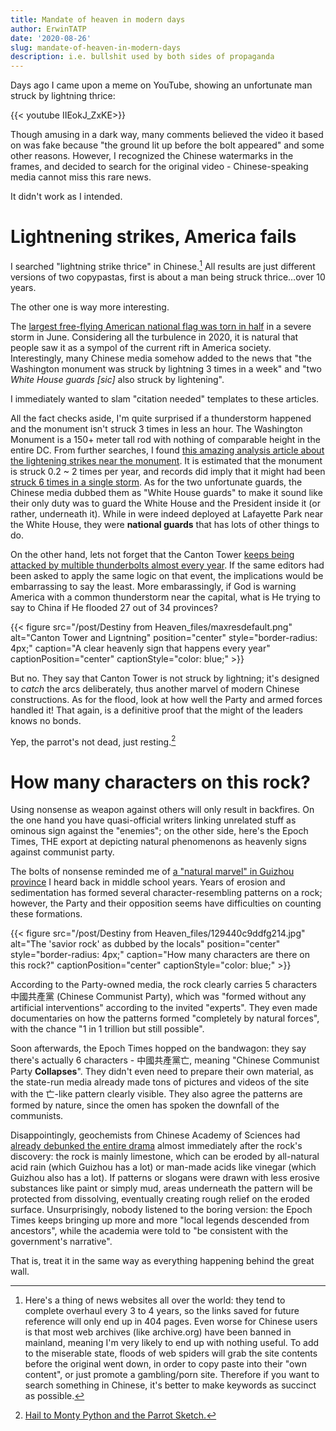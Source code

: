```yaml
---
title: Mandate of heaven in modern days
author: ErwinTATP
date: '2020-08-26'
slug: mandate-of-heaven-in-modern-days
description: i.e. bullshit used by both sides of propaganda
---
```


Days ago I came upon a meme on YouTube, showing an unfortunate man struck by lightning thrice:

{{< youtube IIEokJ_ZxKE>}}

Though amusing in a dark way, many comments believed the video it based on was fake because "the ground lit up before the bolt appeared" and some other reasons. However, I recognized the Chinese watermarks in the frames, and decided to search for the original video - Chinese-speaking media cannot miss this rare news. 

It didn't work as I intended.

# Lightnening strikes, America fails

I searched "lightning strike thrice" in Chinese.[^1] All results are just different versions of two copypastas, first is about a man being struck thrice…over 10 years. 

The other one is way more interesting.

The [largest free-flying American national flag was torn in half](https://www.businessinsider.com/largest-american-flag-ripped-in-half-after-storm-2020-6) in a severe storm in June. Considering all the turbulence in 2020, it is natural that people saw it as a sympol of the current rift in America society. Interestingly, many Chinese media somehow added to the news that "the Washington monument was struck by lightning 3 times in a week" and "two *White House guards \[sic\]* also struck by lightening".

I immediately wanted to slam "citation needed" templates to these articles.

All the fact checks aside, I'm quite surprised if a thunderstorm happened and the monument isn't struck 3 times in less an hour. The Washington Monument is a 150+ meter tall rod with nothing of comparable height in the entire DC. From further searches, I found [this amazing analysis article about the lightening strikes near the monument](https://www.washingtonpost.com/weather/2020/06/09/lightning-strikes-washington-monument/). It is estimated that the monument is struck 0.2 ~ 2 times per year, and records did imply that it might had been [struck 6 times in a single storm](http://ira.usf.edu/CAM/exhibitions/1998_12_McCollum/supplemental_didactics/14.Colton.pdf). As for the two unfortunate guards, the Chinese media dubbed them as "White House guards" to make it sound like their only duty was to guard the White House and the President inside it (or rather, underneath it). While in were indeed deployed at Lafayette Park near the White House, they were **national guards** that has lots of other things to do. 

On the other hand, lets not forget that the Canton Tower [keeps being attacked by multible thunderbolts almost every year](https://www.hk01.com/%E5%A4%A7%E5%9C%8B%E5%B0%8F%E4%BA%8B/483141/%E7%B6%B2%E6%B0%91%E6%8B%8D%E5%88%B0%E5%BB%A3%E5%B7%9E%E5%A1%94-%E8%A2%AB%E9%9B%B7%E5%8A%88-%E5%85%A8%E9%81%8E%E7%A8%8B-%E5%AE%98%E6%96%B9%E6%BE%84%E6%B8%85-%E6%98%AF%E4%B8%BB%E5%8B%95-%E6%8E%A5%E9%96%83-%E9%81%BF%E9%9B%B7). If the same editors had been asked to apply the same logic on that event, the implications would be embarrassing to say the least. More embarassingly, if God is warning America with a common thunderstorm near the capital, what is He trying to say to China if He flooded 27 out of 34 provinces?

{{< figure src="/post/Destiny from Heaven_files/maxresdefault.png" alt="Canton Tower and Ligntning" position="center" style="border-radius: 4px;" caption="A clear heavenly sign that happens every year" captionPosition="center" captionStyle="color: blue;" >}}

But no. They say that Canton Tower is not struck by lightning; it's designed to *catch* the arcs deliberately, thus another marvel of modern Chinese constructions. As for the flood, look at how well the Party and armed forces handled it! That again, is a definitive proof that the might of the leaders knows no bonds.

Yep, the parrot's not dead, just resting.[^2]

# How many characters on this rock?
Using nonsense as weapon against others will only result in backfires. On the one hand you have quasi-official writers linking unrelated stuff as ominous sign against the "enemies"; on the other side, here's the Epoch Times, THE export at depicting natural phenomenons as heavenly signs against communist party.

The bolts of nonsense reminded me of [a "natural marvel" in Guizhou province](t.ly/wUFO) I heard back in middle school years. Years of erosion and sedimentation has formed several character-resembling patterns on a rock; however, the Party and their opposition seems have difficulties on counting these formations.

{{< figure src="/post/Destiny from Heaven_files/129440c9ddfg214.jpg" alt="The 'savior rock' as dubbed by the locals" position="center" style="border-radius: 4px;" caption="How many characters are there on this rock?" captionPosition="center" captionStyle="color: blue;" >}}

According to the Party-owned media, the rock clearly carries 5 characters 中國共產黨 (Chinese Communist Party), which was "formed without any artificial interventions" according to the invited "experts". They even made documentaries on how the patterns formed "completely by natural forces", with the chance "1 in 1 trillion but still possible". 

Soon afterwards, the Epoch Times hopped on the bandwagon: they say there's actually 6 characters - 中國共產黨亡, meaning "Chinese Communist Party **Collapses**". They didn't even need to prepare their own material, as the state-run media already made tons of pictures and videos of the site with the 亡-like pattern clearly visible. They also agree the patterns are formed by nature, since the omen has spoken the downfall of the communists.

Disappointingly, geochemists from Chinese Academy of Sciences had [already debunked the entire drama](http://web.archive.org/web/20191017070819/http://tigerliuhu.blog.sohu.com/240438504.html) almost immediately after the rock's discovery: the rock is mainly limestone, which can be eroded by all-natural acid rain (which Guizhou has a lot) or man-made acids like vinegar (which Guizhou also has a lot). If patterns or slogans were drawn with less erosive substances like paint or simply mud, areas underneath the pattern will be protected from dissolving, eventually creating rough relief on the eroded surface. Unsurprisingly, nobody listened to the boring version: the Epoch Times keeps bringing up more and more "local legends descended from ancestors", while the academia were told to "be consistent with the government's narrative".

That is, treat it in the same way as everything happening behind the great wall.

[^1]: Here's a thing of news websites all over the world: they tend to complete overhaul every 3 to 4 years, so the links saved for future reference will only end up in 404 pages. Even worse for Chinese users is that most web archives (like archive.org) have been banned in mainland, meaning I'm very likely to end up with nothing useful. To add to the miserable state, floods of web spiders will grab the site contents before the original went down, in order to copy paste into their "own content", or just promote a gambling/porn site. Therefore if you want to search something in Chinese, it's better to make keywords as succinct as possible.

[^2]: [Hail to Monty Python and the Parrot Sketch.](https://www.youtube.com/watch?v=vnciwwsvNcc)